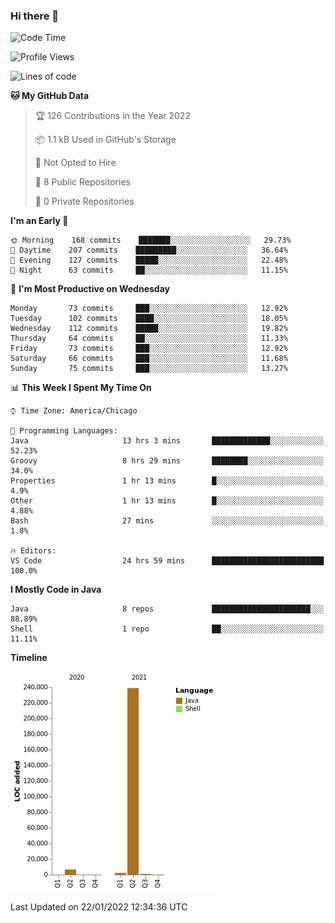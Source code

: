 ### Hi there 👋


<!--START_SECTION:waka-->
![Code Time](http://img.shields.io/badge/Code%20Time-1%2C996%20hrs%2017%20mins-blue)

![Profile Views](http://img.shields.io/badge/Profile%20Views-0-blue)

![Lines of code](https://img.shields.io/badge/From%20Hello%20World%20I%27ve%20Written-249%20Thousand%20lines%20of%20code-blue)

**🐱 My GitHub Data** 

> 🏆 126 Contributions in the Year 2022
 > 
> 📦 1.1 kB Used in GitHub's Storage 
 > 
> 🚫 Not Opted to Hire
 > 
> 📜 8 Public Repositories 
 > 
> 🔑 0 Private Repositories  
 > 
**I'm an Early 🐤** 

```text
🌞 Morning    168 commits    ███████░░░░░░░░░░░░░░░░░░   29.73% 
🌆 Daytime    207 commits    █████████░░░░░░░░░░░░░░░░   36.64% 
🌃 Evening    127 commits    █████░░░░░░░░░░░░░░░░░░░░   22.48% 
🌙 Night      63 commits     ██░░░░░░░░░░░░░░░░░░░░░░░   11.15%

```
📅 **I'm Most Productive on Wednesday** 

```text
Monday       73 commits     ███░░░░░░░░░░░░░░░░░░░░░░   12.92% 
Tuesday      102 commits    ████░░░░░░░░░░░░░░░░░░░░░   18.05% 
Wednesday    112 commits    █████░░░░░░░░░░░░░░░░░░░░   19.82% 
Thursday     64 commits     ██░░░░░░░░░░░░░░░░░░░░░░░   11.33% 
Friday       73 commits     ███░░░░░░░░░░░░░░░░░░░░░░   12.92% 
Saturday     66 commits     ███░░░░░░░░░░░░░░░░░░░░░░   11.68% 
Sunday       75 commits     ███░░░░░░░░░░░░░░░░░░░░░░   13.27%

```


📊 **This Week I Spent My Time On** 

```text
⌚︎ Time Zone: America/Chicago

💬 Programming Languages: 
Java                     13 hrs 3 mins       █████████████░░░░░░░░░░░░   52.23% 
Groovy                   8 hrs 29 mins       ████████░░░░░░░░░░░░░░░░░   34.0% 
Properties               1 hr 13 mins        █░░░░░░░░░░░░░░░░░░░░░░░░   4.9% 
Other                    1 hr 13 mins        █░░░░░░░░░░░░░░░░░░░░░░░░   4.88% 
Bash                     27 mins             ░░░░░░░░░░░░░░░░░░░░░░░░░   1.8%

🔥 Editors: 
VS Code                  24 hrs 59 mins      █████████████████████████   100.0%

```

**I Mostly Code in Java** 

```text
Java                     8 repos             ██████████████████████░░░   88.89% 
Shell                    1 repo              ██░░░░░░░░░░░░░░░░░░░░░░░   11.11%

```


**Timeline**

![Chart not found](https://raw.githubusercontent.com/powercasgamer/powercasgamer/master/charts/bar_graph.png) 


 Last Updated on 22/01/2022 12:34:36 UTC
<!--END_SECTION:waka-->
